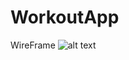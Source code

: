 # WorkoutApp
WireFrame
![alt text](https://www.notion.so/Workout-App-bc8e1051c46840978b2b8f5188a0ff29#b1cf27d834d144a2999125f7b1756022)
